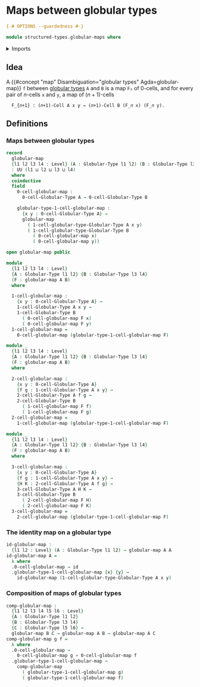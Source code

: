# Maps between globular types

```agda
{-# OPTIONS --guardedness #-}

module structured-types.globular-maps where
```

<details><summary>Imports</summary>

```agda
open import foundation.dependent-pair-types
open import foundation.function-types
open import foundation.identity-types
open import foundation.universe-levels

open import structured-types.globular-types
```

</details>

## Idea

A {{#concept "map" Disambiguation="globular types" Agda=globular-map}} `f`
between [globular types](structured-types.globular-types.md) `A` and `B` is a
map `F₀` of $0$-cells, and for every pair of $n$-cells `x` and `y`, a map of
$(n+1)$-cells

```text
  F_{𝑛+1} : (𝑛+1)-Cell A x y → (𝑛+1)-Cell B (F_𝑛 x) (F_𝑛 y).
```

## Definitions

### Maps between globular types

```agda
record
  globular-map
  {l1 l2 l3 l4 : Level} (A : Globular-Type l1 l2) (B : Globular-Type l3 l4)
  : UU (l1 ⊔ l2 ⊔ l3 ⊔ l4)
  where
  coinductive
  field
    0-cell-globular-map :
      0-cell-Globular-Type A → 0-cell-Globular-Type B

    globular-type-1-cell-globular-map :
      {x y : 0-cell-Globular-Type A} →
      globular-map
        ( 1-cell-globular-type-Globular-Type A x y)
        ( 1-cell-globular-type-Globular-Type B
          ( 0-cell-globular-map x)
          ( 0-cell-globular-map y))

open globular-map public

module _
  {l1 l2 l3 l4 : Level}
  {A : Globular-Type l1 l2} {B : Globular-Type l3 l4}
  (F : globular-map A B)
  where

  1-cell-globular-map :
    {x y : 0-cell-Globular-Type A} →
    1-cell-Globular-Type A x y →
    1-cell-Globular-Type B
      ( 0-cell-globular-map F x)
      ( 0-cell-globular-map F y)
  1-cell-globular-map =
    0-cell-globular-map (globular-type-1-cell-globular-map F)

module _
  {l1 l2 l3 l4 : Level}
  {A : Globular-Type l1 l2} {B : Globular-Type l3 l4}
  (F : globular-map A B)
  where

  2-cell-globular-map :
    {x y : 0-cell-Globular-Type A}
    {f g : 1-cell-Globular-Type A x y} →
    2-cell-Globular-Type A f g →
    2-cell-Globular-Type B
      ( 1-cell-globular-map F f)
      ( 1-cell-globular-map F g)
  2-cell-globular-map =
    1-cell-globular-map (globular-type-1-cell-globular-map F)

module _
  {l1 l2 l3 l4 : Level}
  {A : Globular-Type l1 l2} {B : Globular-Type l3 l4}
  (F : globular-map A B)
  where

  3-cell-globular-map :
    {x y : 0-cell-Globular-Type A}
    {f g : 1-cell-Globular-Type A x y} →
    {H K : 2-cell-Globular-Type A f g} →
    3-cell-Globular-Type A H K →
    3-cell-Globular-Type B
      ( 2-cell-globular-map F H)
      ( 2-cell-globular-map F K)
  3-cell-globular-map =
    2-cell-globular-map (globular-type-1-cell-globular-map F)
```

### The identity map on a globular type

```agda
id-globular-map :
  {l1 l2 : Level} (A : Globular-Type l1 l2) → globular-map A A
id-globular-map A =
  λ where
  .0-cell-globular-map → id
  .globular-type-1-cell-globular-map {x} {y} →
    id-globular-map (1-cell-globular-type-Globular-Type A x y)
```

### Composition of maps of globular types

```agda
comp-globular-map :
  {l1 l2 l3 l4 l5 l6 : Level}
  {A : Globular-Type l1 l2}
  {B : Globular-Type l3 l4}
  {C : Globular-Type l5 l6} →
  globular-map B C → globular-map A B → globular-map A C
comp-globular-map g f =
  λ where
  .0-cell-globular-map →
    0-cell-globular-map g ∘ 0-cell-globular-map f
  .globular-type-1-cell-globular-map →
    comp-globular-map
      ( globular-type-1-cell-globular-map g)
      ( globular-type-1-cell-globular-map f)
```
